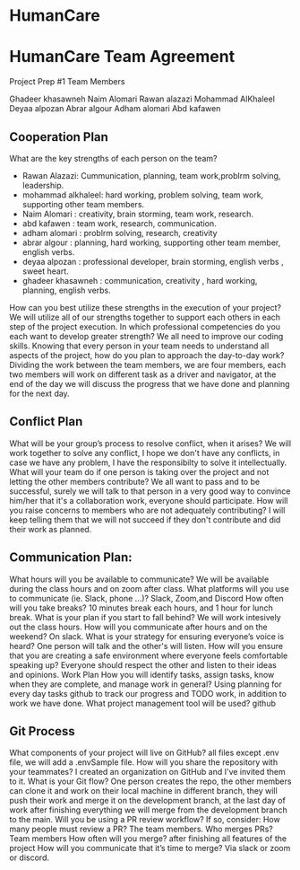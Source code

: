 # HumanCare

# HumanCare Team Agreement
Project Prep #1
Team Members



Ghadeer khasawneh
Naim Alomari 
Rawan alazazi
Mohammad AlKhaleel
Deyaa alpozan 
Abrar algour
Adham alomari
Abd kafawen 





## Cooperation Plan
What are the key strengths of each person on the team?
- Rawan Alazazi: Cummunication, planning, team work,problrm solving, leadership.
- mohammad alkhaleel: hard working, problem solving, team work, supporting other team members.
- Naim Alomari : creativity, brain storming, team work, research.
- abd kafawen : team work, research, communication.
- adham alomari : problrm solving, research,  creativity
- abrar algour : planning, hard working, supporting other team member,  english verbs.
- deyaa alpozan : professional developer, brain storming, english verbs , sweet heart.
- ghadeer khasawneh : communication, creativity , hard working, planning,  english verbs.



How can you best utilize these strengths in the execution of your project?
We will utilize all of our strengths together to support each others in each step of the project execution.
In which professional competencies do you each want to develop greater strength?
We all need to improve our coding skills.
Knowing that every person in your team needs to understand all aspects of the project, how do you plan to approach the day-to-day work?
Dividing the work between the team members, we are four members, each two members will work on different task as a driver and navigator, at the end of the day we will discuss the progress that we have done and planning for the next day.



## Conflict Plan
What will be your group’s process to resolve conflict, when it arises?
We will work together to solve any conflict, I hope we don't have any conflicts, in case we have any problem, I have the responsibilty to solve it intellectually.
What will your team do if one person is taking over the project and not letting the other members contribute?
We all want to pass and to be successful, surely we will talk to that person in a very good way to convince him/her that it's a collaboration work, everyone should participate.
How will you raise concerns to members who are not adequately contributing?
I will keep telling them that we will not succeed if they don't contribute and did their work as planned.



## Communication Plan:
What hours will you be available to communicate?
We will be available during the class hours and on zoom after class.
What platforms will you use to communicate (ie. Slack, phone …)?
Slack, Zoom,and Discord
How often will you take breaks?
10 minutes break each hours, and 1 hour for lunch break.
What is your plan if you start to fall behind?
We will work intesively out the class hours.
How will you communicate after hours and on the weekend?
On slack.
What is your strategy for ensuring everyone’s voice is heard?
One person will talk and the other's will listen.
How will you ensure that you are creating a safe environment where everyone feels comfortable speaking up?
Everyone should respect the other and listen to their ideas and opinions.
Work Plan
How you will identify tasks, assign tasks, know when they are complete, and manage work in general?
Using planning for every day tasks github to track our progress and TODO work, in addition to work we have done.
What project management tool will be used?
github


## Git Process
What components of your project will live on GitHub?
all files except .env file, we will add a .envSample file.
How will you share the repository with your teammates?
I created an organization on GitHub and I've invited them to it.
What is your Git flow?
One person creates the repo, the other members can clone it and work on their local machine in different branch, they will push their work and merge it on the development branch, at the last day of work after finishing everything we will merge from the development branch to the main.
Will you be using a PR review workflow? If so, consider:
How many people must review a PR?
The team members.
Who merges PRs?
Team members
How often will you merge?
after finishing all features of the project
How will you communicate that it’s time to merge?
Via slack or zoom or discord.
